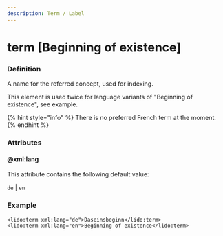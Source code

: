```yaml
---
description: Term / Label
---
```


# term \[Beginning of existence\]

### Definition

A name for the referred concept, used for indexing.

This element is used twice for language variants of "Beginning of existence", see example.

{% hint style="info" %}
There is no preferred French term at the moment.
{% endhint %}

### Attributes

#### @xml:lang

This attribute contains the following default value:

`de` \| `en`

### Example

```markup
<lido:term xml:lang="de">Daseinsbeginn</lido:term>
<lido:term xml:lang="en">Beginning of existence</lido:term>
```

